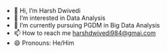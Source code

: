 - 👋 Hi, I’m Harsh Dwivedi
- 👀 I’m interested in Data Analysis
- 🌱 I’m currently pursuing PGDM in Big Data Analysis
- 📫 How to reach me harshdwivedi984@gmai.com
- 😄 Pronouns: He/Him

<!---
HARSH2624/HARSH2624 is a ✨ special ✨ repository because its `README.md` (this file) appears on your GitHub profile.
You can click the Preview link to take a look at your changes.
--->
